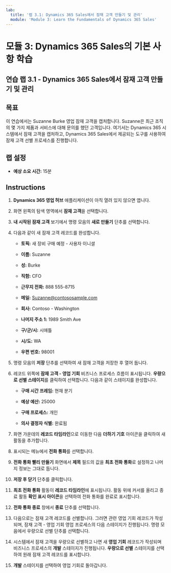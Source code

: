 ```yaml
---
lab:
  title: '랩 3.1: Dynamics 365 Sales에서 잠재 고객 만들기 및 관리'
  module: 'Module 3: Learn the Fundamentals of Dynamics 365 Sales'
---
```


<a name="module-3-learn-the-fundamentals-of-dynamics-365-sales"></a>모듈 3: Dynamics 365 Sales의 기본 사항 학습
========================

## <a name="practice-lab-31---create-and-manage-a-lead-in-dynamics-365-sales"></a>연습 랩 3.1 - Dynamics 365 Sales에서 잠재 고객 만들기 및 관리

## <a name="objectives"></a>목표

이 연습에서는 Suzanne Burke 영업 잠재 고객을 캡처합니다. Suzanne은 최근 조직의 몇 가지 제품과 서비스에 대해 문의를 했던 고객입니다. 여기서는 Dynamics 365 시스템에서 잠재 고객을 캡처하고, Dynamics 365 Sales에서 제공되는 도구를 사용하여 잠재 고객 선별 프로세스를 진행합니다.


## <a name="lab-setup"></a>랩 설정

  - **예상 소요 시간:** 15분

## <a name="instructions"></a>Instructions

1. **Dynamics 365 영업 허브** 애플리케이션이 아직 열려 있지 않으면 엽니다. 

2. 화면 왼쪽의 탐색 영역에서 **잠재 고객**을 선택합니다. 

3. **내 시작된 잠재 고객** 보기에서 명령 모음의 **새로 만들기** 단추를 선택합니다.

4. 다음과 같이 새 잠재 고객 레코드를 완성합니다.

    - **토픽:** 새 장비 구매 예정 - 사용자 이니셜

    - **이름:** Suzanne

    - **성:** Burke

    - **직함:** CFO

    - **근무지 전화:** 888 555-8715

    - **메일:** Suzanne@contososample.com

    - **회사:** Contoso - Washington

    - **나머지 주소 1:** 1989 Smith Ave

    - **구/군/시:** 시애틀

    - **시/도:** WA

    - **우편 번호:** 98001 

5. 명령 모음의 **저장** 단추를 선택하여 새 잠재 고객을 저장한 후 열어 둡니다.

6. 레코드 위쪽에 **잠재 고객 - 영업 기회** 비즈니스 프로세스 흐름이 표시됩니다. **우량으로 선별 스테이지**를 클릭하여 선택합니다. 다음과 같이 스테이지를 완성합니다.

    - **구매 시간 프레임:** 현재 분기

    - **예상 예산:** 25000 

    - **구매 프로세스:** 개인

    - **의사 결정자 식별:** 완료됨

7. 화면 가운데의 **레코드 타임라인**으로 이동한 다음 **더하기 기호** 아이콘을 클릭하여 새 활동을 추가합니다. 

8. 표시되는 메뉴에서 **전화 통화**를 선택합니다.

9. **전화 통화 빨리 만들기** 화면에서 **제목** 필드의 값을 **최초 전화 통화**로 설정하고 나머지 정보는 그대로 둡니다. 

10. **저장 후 닫기** 단추를 클릭합니다.

11. **최초 전화 통화** 활동이 **레코드 타임라인**에 표시됩니다. 활동 위에 커서를 올리고 종료 활동 **확인 표시 아이콘**을 선택하여 전화 통화를 완료로 표시합니다. 

12. **전화 통화 종료** 창에서 **종료** 단추를 선택합니다. 

13. 다음으로는 잠재 고객 레코드를 선별합니다.  그러면 관련 영업 기회 레코드가 작성되며, 잠재 고객 - 영업 기회 영업 프로세스의 다음 스테이지가 진행됩니다.  명령 모음에서 우량으로 선별 단추를 선택합니다.  

14. 시스템에서 잠재 고객을 우량으로 선별하고 나면 새 **영업 기회** 레코드가 작성되며 비즈니스 프로세스의 **개발** 스테이지가 진행됩니다.  **우량으로 선별** 스테이지를 선택하여 원래 잠재 고객 레코드를 표시합니다. 

15. **개발** 스테이지를 선택하여 영업 기회로 돌아갑니다.


